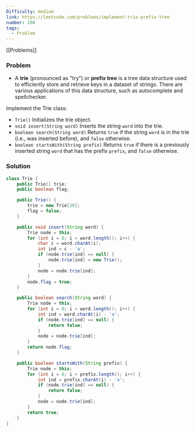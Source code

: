 ```yaml
---
Difficulty: medium
link: https://leetcode.com/problems/implement-trie-prefix-tree
number: 208
tags:
  - Problem
---
```

[[Problems]]
### Problem

- A **trie** (pronounced as "try") or **prefix tree** is a tree data structure used to efficiently store and retrieve keys in a dataset of strings. There are various applications of this data structure, such as autocomplete and spellchecker.

Implement the Trie class:

- `Trie()` Initializes the trie object.
- `void insert(String word)` Inserts the string `word` into the trie.
- `boolean search(String word)` Returns `true` if the string `word` is in the trie (i.e., was inserted before), and `false` otherwise.
- `boolean startsWith(String prefix)` Returns `true` if there is a previously inserted string `word` that has the prefix `prefix`, and `false` otherwise.

### Solution
```java
class Trie {
    public Trie[] trie;
    public boolean flag;

    public Trie() {
        trie = new Trie[26];
        flag = false;
    }

    public void insert(String word) {
        Trie node = this;
        for (int i = 0; i < word.length(); i++) {
            char c = word.charAt(i);
            int ind = c - 'a';
            if (node.trie[ind] == null) {
                node.trie[ind] = new Trie();
            }
            node = node.trie[ind];
        }
        node.flag = true;
    }

    public boolean search(String word) {
        Trie node = this;
        for (int i = 0; i < word.length(); i++) {
            int ind = word.charAt(i) - 'a';
            if (node.trie[ind] == null) {
                return false;
            }
            node = node.trie[ind];
        }
        return node.flag;
    }

    public boolean startsWith(String prefix) {
        Trie node = this;
        for (int i = 0; i < prefix.length(); i++) {
            int ind = prefix.charAt(i) - 'a';
            if (node.trie[ind] == null) {
                return false;
            }
            node = node.trie[ind];
        }
        return true;
    }
}

```
